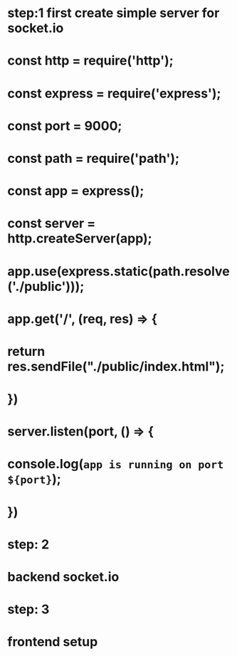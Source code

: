 # step:1 first create simple server for socket.io 

# const http = require('http');
# const express = require('express');
# const port = 9000;
# const path = require('path');
# const app = express();
# const server = http.createServer(app);
# app.use(express.static(path.resolve('./public')));
# app.get('/', (req, res) => {
#     return res.sendFile("./public/index.html");
# })
# server.listen(port, () => {
#   console.log(`app is running on port ${port}`);
# })

# step: 2
# backend socket.io 

# step: 3
# frontend setup
